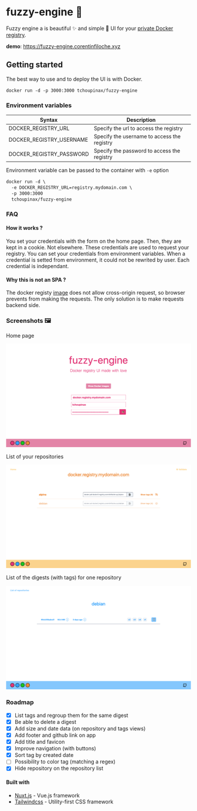 # fuzzy-engine 🐳

Fuzzy engine a is beautiful ✨ and simple 🐹 UI for your [private Docker registry](https://hub.docker.com/_/registry).

**demo**: https://fuzzy-engine.corentinfiloche.xyz

## Getting started

The best way to use and to deploy the UI is with Docker.

```
docker run -d -p 3000:3000 tchoupinax/fuzzy-engine
```

### Environment variables

| Syntax                   | Description                                 |
| ------------------------ | ------------------------------------------- |
| DOCKER_REGISTRY_URL      | Specify the url to access the registry      |
| DOCKER_REGISTRY_USERNAME | Specify the username to access the registry |
| DOCKER_REGISTRY_PASSWORD | Specify the password to access the registry |
Environment variable can be passed to the container with `-e` option 

```
docker run -d \
  -e DOCKER_REGISTRY_URL=registry.mydomain.com \
  -p 3000:3000 
  tchoupinax/fuzzy-engine
```

### FAQ

#### How it works ?

You set your credentials with the form on the home page. Then, they are kept in a cookie. Not elsewhere. These credentials are used to request your registry. You can set your credentials from environment variables. When a credential is setted from environment, it could not be rewrited by user. Each credential is independant.

#### Why this is not an SPA ?

The docker registy [image](https://hub.docker.com/_/registry) does not allow cross-origin request, so browser prevents from making the requests. The only solution is to make requests backend side.

### Screenshots 🖼

Home page

![Home page](./.github/home.png)

List of your repositories

![Home page](./.github/list-filtered.png)

List of the digests (with tags) for one repository

![Home page](./.github/tags.png)

### Roadmap

* [x] List tags and regroup them for the same digest
* [x] Be able to delete a digest
* [x] Add size and date data (on repository and tags views)
* [x] Add footer and github link on app
* [x] Add title and favicon
* [x] Improve navigation (with buttons)
* [x] Sort tag by created date
* [ ] Possibility to color tag (matching a regex)
* [x] Hide repository on the repository list

#### Built with

* [Nuxt.js](https://nuxtjs.org/) - Vue.js framework
* [Tailwindcss](https://tailwindcss.com/) - Utility-first CSS framework
